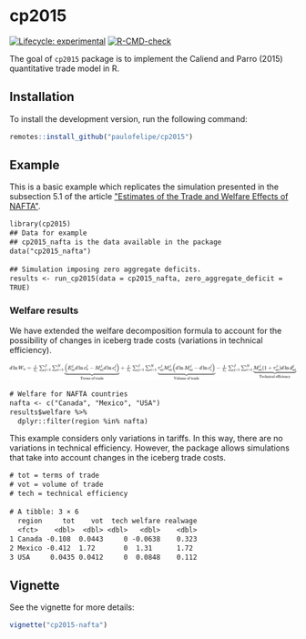
# cp2015

<!-- badges: start -->
[![Lifecycle: experimental](https://img.shields.io/badge/lifecycle-experimental-orange.svg)](https://lifecycle.r-lib.org/articles/stages.html#experimental)
[![R-CMD-check](https://github.com/paulofelipe/cp2015/workflows/R-CMD-check/badge.svg)](https://github.com/paulofelipe/cp2015/actions)
<!-- badges: end -->

The goal of `cp2015` package is to implement the Caliend and Parro (2015) quantitative trade model in R.

## Installation

To install the development version, run the following command:

``` r
remotes::install_github("paulofelipe/cp2015")
```

## Example

This is a basic example which replicates the simulation presented in the subsection 5.1 of the article ["Estimates of the Trade and Welfare Effects of NAFTA"](https://academic.oup.com/restud/article/82/1/1/1547758).

```{r}
library(cp2015)
## Data for example
## cp2015_nafta is the data available in the package 
data("cp2015_nafta")

## Simulation imposing zero aggregate deficits.
results <- run_cp2015(data = cp2015_nafta, zero_aggregate_deficit = TRUE)
```

### Welfare results

We have extended the welfare decomposition formula to account for the possibility of changes in iceberg trade costs (variations in technical efficiency).

<!-- $d \ln W_n = \frac{1}{I_n}\sum_{j = 1}^J\sum_{i = 1}^N \underbrace{\left(E_{ni}^j d \ln c_n^j - M_{ni}^j d \ln c_i^j \right)}_{\text{Terms of trade}} + \frac{1}{I_n} \sum_{j = 1}^J\sum_{i = 1}^N \underbrace{\tau_{ni}^ j M_{ni}^j \left(d \ln M_{ni}^j - d \ln c_i^j \right)}_{\text{Volume of trade}} - \frac{1}{I_n} \sum_{j = 1}^J\sum_{i = 1}^N \underbrace{M_{ni}^j (1 + \tau_{ni}^j) d \ln d_{ni}^j}_{\text{Technical efficiency}}$ --> <img style="transform: translateY(0.1em); background: white;" src="svg/9jtcFFupyB.svg">

```{r}
# Welfare for NAFTA countries
nafta <- c("Canada", "Mexico", "USA")
results$welfare %>%
  dplyr::filter(region %in% nafta)
```

This example considers only variations in tariffs. In this way, there are no variations in technical efficiency. However, the package allows simulations that take into account changes in the iceberg trade costs.

```
# tot = terms of trade
# vot = volume of trade
# tech = technical efficiency

# A tibble: 3 × 6
  region     tot    vot  tech welfare realwage
  <fct>    <dbl>  <dbl> <dbl>   <dbl>    <dbl>
1 Canada -0.108  0.0443     0 -0.0638    0.323
2 Mexico -0.412  1.72       0  1.31      1.72 
3 USA     0.0435 0.0412     0  0.0848    0.112
```


## Vignette

See the vignette for more details:
```r
vignette("cp2015-nafta")
```